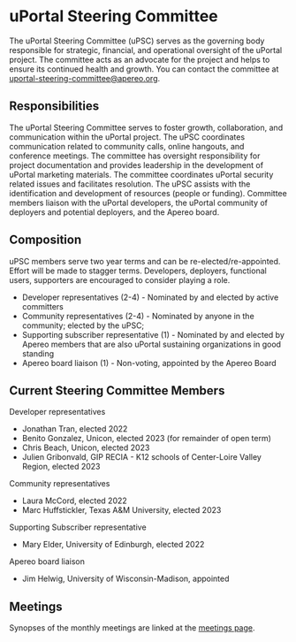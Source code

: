 # uPortal Steering Committee

The uPortal Steering Committee (uPSC) serves as the governing body responsible for strategic, financial, and operational oversight of the uPortal project.  The committee acts as an advocate for the project and helps to ensure its continued health and growth. You can contact the committee at uportal-steering-committee@apereo.org.

## Responsibilities
The uPortal Steering Committee serves to foster growth, collaboration, and communication within the uPortal project. The uPSC coordinates communication related to community calls, online hangouts, and conference meetings. The committee has oversight responsibility for project documentation and provides leadership in the development of uPortal marketing materials. The committee coordinates uPortal security related issues and facilitates resolution. The uPSC assists with the identification and development of resources (people or funding). Committee members liaison with the uPortal developers, the uPortal community of deployers and potential deployers, and the Apereo board.

## Composition
uPSC members serve two year terms and can be re-elected/re-appointed. Effort will be made to stagger terms. Developers, deployers, functional users, supporters are encouraged to consider playing a role. 

* Developer representatives (2-4) - Nominated by and elected by active committers
* Community representatives (2-4) - Nominated by anyone in the community; elected by the uPSC; 
* Supporting subscriber representative (1) - Nominated by and elected by Apereo members that are also uPortal sustaining organizations in good standing
* Apereo board liaison (1) - Non-voting, appointed by the Apereo Board

## Current Steering Committee Members

Developer representatives

* Jonathan Tran, elected 2022
* Benito Gonzalez, Unicon, elected 2023 (for remainder of open term)
* Chris Beach, Unicon, elected 2023
* Julien Gribonvald, GIP RECIA - K12 schools of Center-Loire Valley Region, elected 2023

Community representatives 

* Laura McCord, elected 2022
* Marc Huffstickler, Texas A&M University, elected 2023

Supporting Subscriber representative

* Mary Elder, University of Edinburgh, elected 2022

Apereo board liaison

* Jim Helwig, University of Wisconsin-Madison, appointed

## Meetings
Synopses of the monthly meetings are linked at the [meetings page](./meetings).
